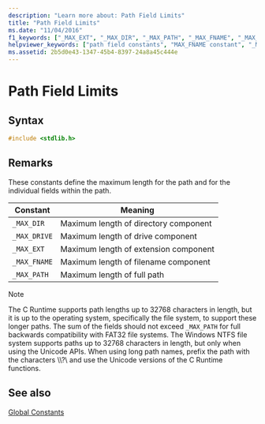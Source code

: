 ```yaml
---
description: "Learn more about: Path Field Limits"
title: "Path Field Limits"
ms.date: "11/04/2016"
f1_keywords: ["_MAX_EXT", "_MAX_DIR", "_MAX_PATH", "_MAX_FNAME", "_MAX_DRIVE"]
helpviewer_keywords: ["path field constants", "MAX_FNAME constant", "_MAX_DIR constant", "_MAX_DRIVE constant", "paths, maximum limit", "_MAX_PATH constant", "MAX_DRIVE constant", "_MAX_FNAME constant", "_MAX_EXT constant", "MAX_DIR constant", "MAX_EXT constant"]
ms.assetid: 2b5d0e43-1347-45b4-8397-24a8a45c444e
---
```

# Path Field Limits

## Syntax

```cpp
#include <stdlib.h>
```

## Remarks

These constants define the maximum length for the path and for the individual fields within the path.

|Constant|Meaning|
|--------------|-------------|
|`_MAX_DIR`|Maximum length of directory component|
|`_MAX_DRIVE`|Maximum length of drive component|
|`_MAX_EXT`|Maximum length of extension component|
|`_MAX_FNAME`|Maximum length of filename component|
|`_MAX_PATH`|Maximum length of full path|

> [!NOTE]
> The C Runtime supports path lengths up to 32768 characters in length, but it is up to the operating system, specifically the file system, to support these longer paths. The sum of the fields should not exceed `_MAX_PATH` for full backwards compatibility with FAT32 file systems. The Windows NTFS file system supports paths up to 32768 characters in length, but only when using the Unicode APIs. When using long path names, prefix the path with the characters \\\\?\ and use the Unicode versions of the C Runtime functions.

## See also

[Global Constants](../c-runtime-library/global-constants.md)
